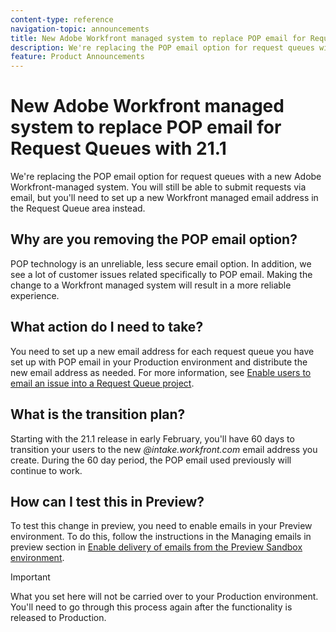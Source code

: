 ```yaml
---
content-type: reference
navigation-topic: announcements
title: New Adobe Workfront managed system to replace POP email for Request Queues with 21.1
description: We're replacing the POP email option for request queues with a new Adobe Workfront-managed system. You will still be able to submit requests via email, but you'll need to set up a new Workfront managed email address in the Request Queue area instead.
feature: Product Announcements
---
```


# New Adobe Workfront managed system to replace POP&nbsp;email for Request Queues with 21.1

We're replacing the POP email option for request queues with a new Adobe Workfront-managed system. You will still be able to submit requests via email, but you'll need to set up a new Workfront managed email address in the Request Queue area instead.

## Why are you removing the POP email option?

POP technology is an unreliable, less secure email option. In addition, we see a lot of customer issues related specifically to POP&nbsp;email. Making the change to a Workfront managed system will result in a more reliable experience.

## What action do I&nbsp;need to take?

You need to set up a new email address for each request queue you have set up with POP email in your Production environment and distribute the new email address as needed. For more information, see [Enable users to email an issue into a Request Queue project](/help/quicksilver/manage-work/requests/create-requests/enable-email-issues-into-projects.md).

## What is the transition plan?

Starting with the 21.1 release in early February, you'll have 60 days to transition your users to the new *@intake.workfront.com* email address you create. During the 60 day period, the POP email used previously will continue to work.

## How can I test this in Preview?

To test this change in preview, you need to enable emails in your Preview environment. To do this, follow the instructions in the Managing emails in preview section in [Enable delivery of emails from the Preview Sandbox environment](../../workfront-basics/using-notifications/enable-delivery-emails-from-preview-sandbox-environment.md).

>[!IMPORTANT]
>
>What you set here will not be carried over to your Production environment. You'll need to go through this process again after the functionality is released to Production.

